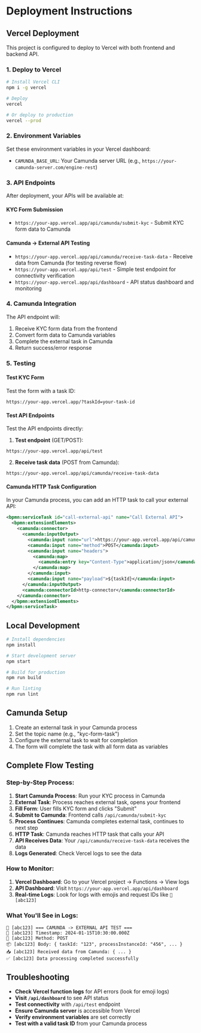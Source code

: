 # Deployment Instructions

## Vercel Deployment

This project is configured to deploy to Vercel with both frontend and backend API.

### 1. Deploy to Vercel

```bash
# Install Vercel CLI
npm i -g vercel

# Deploy
vercel

# Or deploy to production
vercel --prod
```

### 2. Environment Variables

Set these environment variables in your Vercel dashboard:

- `CAMUNDA_BASE_URL`: Your Camunda server URL (e.g., `https://your-camunda-server.com/engine-rest`)

### 3. API Endpoints

After deployment, your APIs will be available at:

#### KYC Form Submission
- `https://your-app.vercel.app/api/camunda/submit-kyc` - Submit KYC form data to Camunda

#### Camunda -> External API Testing
- `https://your-app.vercel.app/api/camunda/receive-task-data` - Receive data from Camunda (for testing reverse flow)
- `https://your-app.vercel.app/api/test` - Simple test endpoint for connectivity verification
- `https://your-app.vercel.app/api/dashboard` - API status dashboard and monitoring

### 4. Camunda Integration

The API endpoint will:
1. Receive KYC form data from the frontend
2. Convert form data to Camunda variables
3. Complete the external task in Camunda
4. Return success/error response

### 5. Testing

#### Test KYC Form
Test the form with a task ID:
```
https://your-app.vercel.app/?taskId=your-task-id
```

#### Test API Endpoints
Test the API endpoints directly:

1. **Test endpoint** (GET/POST):
```
https://your-app.vercel.app/api/test
```

2. **Receive task data** (POST from Camunda):
```
https://your-app.vercel.app/api/camunda/receive-task-data
```

#### Camunda HTTP Task Configuration
In your Camunda process, you can add an HTTP task to call your external API:

```xml
<bpmn:serviceTask id="call-external-api" name="Call External API">
  <bpmn:extensionElements>
    <camunda:connector>
      <camunda:inputOutput>
        <camunda:input name="url">https://your-app.vercel.app/api/camunda/receive-task-data</camunda:input>
        <camunda:input name="method">POST</camunda:input>
        <camunda:input name="headers">
          <camunda:map>
            <camunda:entry key="Content-Type">application/json</camunda:entry>
          </camunda:map>
        </camunda:input>
        <camunda:input name="payload">${taskId}</camunda:input>
      </camunda:inputOutput>
      <camunda:connectorId>http-connector</camunda:connectorId>
    </camunda:connector>
  </bpmn:extensionElements>
</bpmn:serviceTask>
```

## Local Development

```bash
# Install dependencies
npm install

# Start development server
npm start

# Build for production
npm run build

# Run linting
npm run lint
```

## Camunda Setup

1. Create an external task in your Camunda process
2. Set the topic name (e.g., "kyc-form-task")
3. Configure the external task to wait for completion
4. The form will complete the task with all form data as variables

## Complete Flow Testing

### Step-by-Step Process:

1. **Start Camunda Process**: Run your KYC process in Camunda
2. **External Task**: Process reaches external task, opens your frontend
3. **Fill Form**: User fills KYC form and clicks "Submit"
4. **Submit to Camunda**: Frontend calls `/api/camunda/submit-kyc`
5. **Process Continues**: Camunda completes external task, continues to next step
6. **HTTP Task**: Camunda reaches HTTP task that calls your API
7. **API Receives Data**: Your `/api/camunda/receive-task-data` receives the data
8. **Logs Generated**: Check Vercel logs to see the data

### How to Monitor:

1. **Vercel Dashboard**: Go to your Vercel project → Functions → View logs
2. **API Dashboard**: Visit `https://your-app.vercel.app/api/dashboard`
3. **Real-time Logs**: Look for logs with emojis and request IDs like `🚀 [abc123]`

### What You'll See in Logs:

```
🚀 [abc123] === CAMUNDA -> EXTERNAL API TEST ===
📅 [abc123] Timestamp: 2024-01-15T10:30:00.000Z
🔗 [abc123] Method: POST
📦 [abc123] Body: { taskId: "123", processInstanceId: "456", ... }
📥 [abc123] Received data from Camunda: { ... }
✅ [abc123] Data processing completed successfully
```

## Troubleshooting

- **Check Vercel function logs** for API errors (look for emoji logs)
- **Visit `/api/dashboard`** to see API status
- **Test connectivity** with `/api/test` endpoint
- **Ensure Camunda server** is accessible from Vercel
- **Verify environment variables** are set correctly
- **Test with a valid task ID** from your Camunda process 